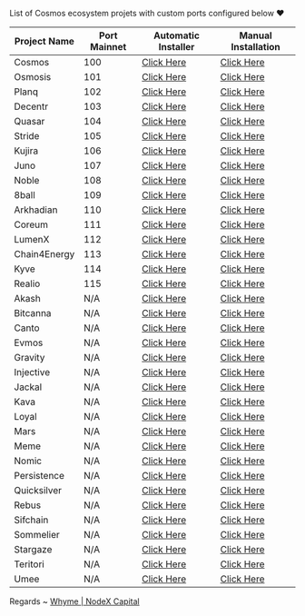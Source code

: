 List of Cosmos ecosystem projets with custom ports configured below ❤



| Project Name | Port Mainnet | Automatic Installer               | Manual Installation|
|--------------|--------------|-----------------------------------|--------------------|
| Cosmos       | 100          | [Click Here](./cosmos/README.md)  |[Click Here](https://nodexcapital.com/mainnet)|
| Osmosis      | 101          | [Click Here](./osmosis/README.md) |[Click Here](https://nodexcapital.com/mainnet)|
| Planq        | 102          | [Click Here](./planq/README.md)   |[Click Here](https://nodexcapital.com/mainnet)|
| Decentr      | 103          | [Click Here](./decentr/README.md) |[Click Here](https://nodexcapital.com/mainnet)|
| Quasar       | 104          | [Click Here](./quasar/README.md)  |[Click Here](https://nodexcapital.com/mainnet)|
| Stride       | 105          | [Click Here](./stride/README.md)  |[Click Here](https://nodexcapital.com/mainnet)|
| Kujira       | 106          | [Click Here](./kujira/README.md)  |[Click Here](https://nodexcapital.com/mainnet)|
| Juno         | 107          | [Click Here](./juno/README.md)    |[Click Here](https://nodexcapital.com/mainnet)|
| Noble        | 108          | [Click Here](./noble/README.md)   |[Click Here](https://nodexcapital.com/mainnet)|
| 8ball        | 109          | [Click Here](./8ball/README.md)   |[Click Here](https://nodexcapital.com/mainnet)|
| Arkhadian    | 110          | [Click Here](./arkhadian/README.md)|[Click Here](https://nodexcapital.com/mainnet)|
| Coreum       | 111          | [Click Here](./coreum/README.md)  |[Click Here](https://nodexcapital.com/mainnet)|
| LumenX       | 112          | [Click Here](./lumenx/README.md)  |[Click Here](https://nodexcapital.com/mainnet)|
| Chain4Energy | 113          | [Click Here](./4energy/README.md) |[Click Here](https://nodexcapital.com/mainnet)|
| Kyve         | 114          | [Click Here](./kyve/README.md)    |[Click Here](https://nodexcapital.com/mainnet)|
| Realio       | 115         | [Click Here](./realio/README.md)   |[Click Here](https://nodexcapital.com/mainnet)|
| Akash        | N/A          | [Click Here](./akash/README.md)   |[Click Here](https://nodexcapital.com/mainnet)|
| Bitcanna     | N/A          | [Click Here](./bitcanna/README.md)|[Click Here](https://nodexcapital.com/mainnet)|    
| Canto        | N/A          | [Click Here](./canto/README.md)   |[Click Here](https://nodexcapital.com/mainnet)|         
| Evmos        | N/A          | [Click Here](./evmos/README.md)   |[Click Here](https://nodexcapital.com/mainnet)|
| Gravity      | N/A          | [Click Here](./gravity/README.md) |[Click Here](https://nodexcapital.com/mainnet)|
| Injective    | N/A          | [Click Here](./injective/README.md)|[Click Here](https://nodexcapital.com/mainnet)|
| Jackal       | N/A          | [Click Here](./jackal/README.md)  |[Click Here](https://nodexcapital.com/mainnet)|
| Kava         | N/A          | [Click Here](./kava/README.md)    |[Click Here](https://nodexcapital.com/mainnet)|
| Loyal        | N/A          | [Click Here](./loyal/README.md)   |[Click Here](https://nodexcapital.com/mainnet)|
| Mars         | N/A          | [Click Here](./mars/README.md)    |[Click Here](https://nodexcapital.com/mainnet)|
| Meme         | N/A          | [Click Here](./meme/README.md)    |[Click Here](https://nodexcapital.com/mainnet)|
| Nomic        | N/A          | [Click Here](./nomic/README.md)   |[Click Here](https://nodexcapital.com/mainnet)|
| Persistence  | N/A          | [Click Here](./persistence/README.md)|[Click Here](https://nodexcapital.com/mainnet)|
| Quicksilver  | N/A          | [Click Here](./quicksilver/README.md)|[Click Here](https://nodexcapital.com/mainnet)|
| Rebus        | N/A          | [Click Here](./rebus/README.md)   |[Click Here](https://nodexcapital.com/mainnet)|
| Sifchain     | N/A          | [Click Here](./sifchain/README.md)|[Click Here](https://nodexcapital.com/mainnet)|
| Sommelier    | N/A          | [Click Here](./sommelier/README.md)  |[Click Here](https://nodexcapital.com/mainnet)|
| Stargaze     | N/A          | [Click Here](./stargaze/README.md)|[Click Here](https://nodexcapital.com/mainnet)|
| Teritori     | N/A          | [Click Here](./teritori/README.md)|[Click Here](https://nodexcapital.com/mainnet)|
| Umee         | N/A          | [Click Here](./umee/README.md)    |[Click Here](https://nodexcapital.com/mainnet)|



Regards ~ [Whyme | NodeX Capital](https://discord.com/users/928575843641479198)
